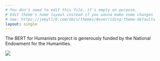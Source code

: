 ```yaml
---
# You don't need to edit this file, it's empty on purpose.
# Edit theme's home layout instead if you wanna make some changes
# See: https://jekyllrb.com/docs/themes/#overriding-theme-defaults
layout: single
---
```


The BERT for Humanists project is generously funded by the National Endowment for the Humanities.

![](https://www.neh.gov/sites/default/files/inline-files/NEH-Preferred-Seal820.jpg)
